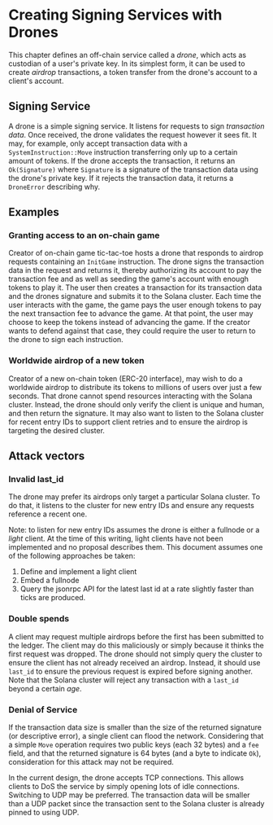 # Creating Signing Services with Drones

This chapter defines an off-chain service called a *drone*, which acts as
custodian of a user's private key. In its simplest form, it can be used to
create *airdrop* transactions, a token transfer from the drone's account to a
client's account.

## Signing Service

A drone is a simple signing service. It listens for requests to sign
*transaction data*.  Once received, the drone validates the request however it
sees fit. It may, for example, only accept transaction data with a
`SystemInstruction::Move` instruction transferring only up to a certain amount
of tokens. If the drone accepts the transaction, it returns an `Ok(Signature)`
where `Signature` is a signature of the transaction data using the drone's
private key. If it rejects the transaction data, it returns a `DroneError`
describing why.


## Examples

### Granting access to an on-chain game

Creator of on-chain game tic-tac-toe hosts a drone that responds to airdrop
requests containing an `InitGame` instruction. The drone signs the transaction
data in the request and returns it, thereby authorizing its account to pay the
transaction fee and as well as seeding the game's account with enough tokens to
play it. The user then creates a transaction for its transaction data and the
drones signature and submits it to the Solana cluster. Each time the user
interacts with the game, the game pays the user enough tokens to pay the next
transaction fee to advance the game. At that point, the user may choose to keep
the tokens instead of advancing the game. If the creator wants to defend
against that case, they could require the user to return to the drone to sign
each instruction.

### Worldwide airdrop of a new token

Creator of a new on-chain token (ERC-20 interface), may wish to do a worldwide
airdrop to distribute its tokens to millions of users over just a few seconds.
That drone cannot spend resources interacting with the Solana cluster. Instead,
the drone should only verify the client is unique and human, and then return
the signature. It may also want to listen to the Solana cluster for recent
entry IDs to support client retries and to ensure the airdrop is targeting the
desired cluster.


## Attack vectors

### Invalid last_id

The drone may prefer its airdrops only target a particular Solana cluster.  To
do that, it listens to the cluster for new entry IDs and ensure any requests
reference a recent one.

Note: to listen for new entry IDs assumes the drone is either a fullnode or a
*light* client. At the time of this writing, light clients have not been
implemented and no proposal describes them. This document assumes one of the
following approaches be taken:

1. Define and implement a light client
2. Embed a fullnode
3. Query the jsonrpc API for the latest last id at a rate slightly faster than
   ticks are produced.

### Double spends

A client may request multiple airdrops before the first has been submitted to
the ledger. The client may do this maliciously or simply because it thinks the
first request was dropped. The drone should not simply query the cluster to
ensure the client has not already received an airdrop. Instead, it should use
`last_id` to ensure the previous request is expired before signing another.
Note that the Solana cluster will reject any transaction with a `last_id`
beyond a certain *age*.

### Denial of Service

If the transaction data size is smaller than the size of the returned signature
(or descriptive error), a single client can flood the network.  Considering
that a simple `Move` operation requires two public keys (each 32 bytes) and a
`fee` field, and that the returned signature is 64 bytes (and a byte to
indicate `Ok`), consideration for this attack may not be required.

In the current design, the drone accepts TCP connections. This allows clients
to DoS the service by simply opening lots of idle connections. Switching to UDP
may be preferred. The transaction data will be smaller than a UDP packet since
the transaction sent to the Solana cluster is already pinned to using UDP.
